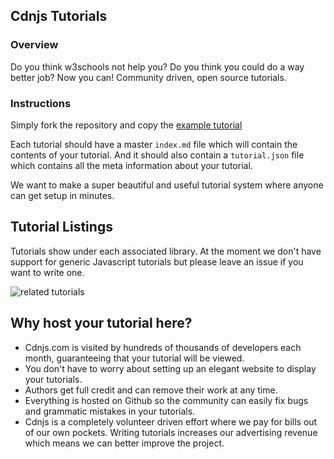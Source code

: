 
## Cdnjs Tutorials

### Overview

Do you think w3schools not help you? Do you think you could do a way better job? Now you can! Community driven, open source tutorials.

### Instructions

Simply fork the repository and copy the [example tutorial](https://github.com/cdnjs/tutorials/tree/master/backbone.js/organizing-backbone-using-modules)

Each tutorial should have a master `index.md` file which will contain the contents of your tutorial. And it should also contain a `tutorial.json` file which contains all the meta information about your tutorial.

We want to make a super beautiful and useful tutorial system where anyone can get setup in minutes.

## Tutorial Listings

Tutorials show under each associated library. At the moment we don't have support for generic Javascript tutorials but please leave an issue if you want to write one.

![related tutorials](http://i.imgur.com/mDOePCw.png)

## Why host your tutorial here?

* Cdnjs.com is visited by hundreds of thousands of developers each month, guaranteeing that your tutorial will be viewed.
* You don't have to worry about setting up an elegant website to display your tutorials.
* Authors get full credit and can remove their work at any time.
* Everything is hosted on Github so the community can easily fix bugs and grammatic mistakes in your tutorials.
* Cdnjs is a completely volunteer driven effort where we pay for bills out of our own pockets. Writing tutorials increases our advertising revenue which means we can better improve the project.
